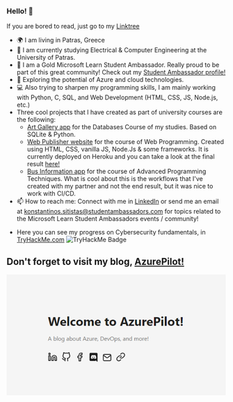 ### Hello!  👋

If you are bored to read, just go to my [Linktree](https://linktr.ee/sitistas)

- 🌍 I am living in Patras, Greece
- 🏫 I am currently studying Electrical & Computer Engineering at the University of Patras.
- 🔭 I am a Gold Microsoft Learn Student Ambassador. Really proud to be part of this great community! Check out my [Student Ambassador profile!](https://mvp.microsoft.com/en-US/studentambassadors/profile/1546d3ac-4ed8-4977-a7d5-aca571a2486f)
- 🌱 Exploring the potential of Azure and cloud technologies.
- 💻 Also trying to sharpen my programming skills, I am mainly working with Python, C, SQL, and Web Development (HTML, CSS, JS, Node.js, etc.)
- Three cool projects that I have created as part of university courses are the following:
   - [Art Gallery app](https://github.com/sitistas/art-gallery-ECE_CK703-team18) for the Databases Course of my studies. Based on SQLite & Python.
   - [Web Publisher website](https://github.com/sitistas/ECE_CK802-team_18) for the course of Web Programming. Created using HTML, CSS, vanilla JS, Node.Js & some frameworks. It is currently deployed on Heroku and you can take a look at the final result [here!](https://web-project-team18.herokuapp.com/)
   - [Bus Information app](https://github.com/sitistas/bus_arrivals_application) for the course of Advanced Programming Techniques. What is cool about this is the workflows that I've created with my partner and not the end result, but it was nice to work with CI/CD.
- 📫 How to reach me: Connect with me in [LinkedIn](https://www.linkedin.com/in/sitistas/) or send me an email at [konstantinos.sitistas@studentambassadors.com](mailto:konstantinos.sitistas@studentambassadors.com) for topics related to the Microsoft Learn Student Ambassadors events / community!
<!-- - 🏢 Looking for an internship in the Computer Engineering field, to sharpen my skills alongside my studies!  
   Starting my thesis on NLP  -->
 
- Here you can see my progress on Cybersecurity fundamentals, in [TryHackMe.com](https://tryhackme.com/p/basaltshrunken46)
![TryHackMe Badge](https://tryhackme-badges.s3.amazonaws.com/basaltshrunken46.png)


## **Don't forget to visit my blog, [AzurePilot!](http://azurepilot.rocks/)**
[![AzurePilot Home Page](home.png)](https://azurepilot.rocks/)

